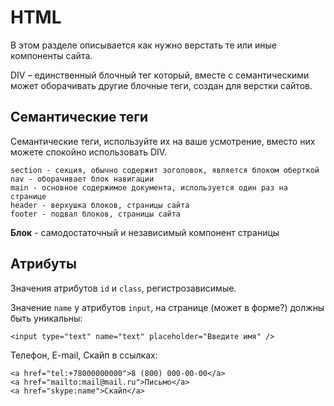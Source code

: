 # HTML
В этом разделе описывается как нужно верстать те или иные компоненты сайта.

DIV &ndash; единственный блочный тег который, вместе с семантическими может оборачивать другие блочные теги, создан для верстки сайтов.

## Семантические теги
Семантические теги, используйте их на ваше усмотрение, вместо них можете спокойно использовать DIV.

    section - секция, обычно содержит зоголовок, является блоком оберткой
    nav - оборачивает блок навигации
    main - основное содержимое документа, используется один раз на странице
    header - верхушка блоков, страницы сайта
    footer - подвал блоков, страницы сайта

**Блок** - самодостаточный и независимый компонент страницы 

## Атрибуты
Значения атрибутов `id` и `class`, регистрозависимые.

Значение `name` у атрибутов `input`, на странице (может в форме?) должны быть уникальны:

    <input type="text" name="text" placeholder="Введите имя" />

Телефон, E-mail, Скайп в ссылках:

    <a href="tel:+78000000000">8 (800) 000-00-00</a>
    <a href="mailto:mail@mail.ru">Письмо</a>
    <a href="skype:name">Скайп</a>
